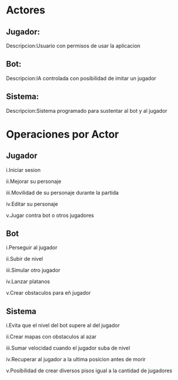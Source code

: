 # Actores

## Jugador:

Descripcion:Usuario con permisos de usar la aplicacion

## Bot:

Descripcion:IA controlada con posibilidad de imitar un jugador

## Sistema:

Descripcion:Sistema programado para sustentar al bot y al jugador

# Operaciones por Actor

## Jugador

i.Iniciar sesion

ii.Mejorar su personaje

iii.Movilidad de su personaje durante la partida

iv.Editar su personaje

v.Jugar contra bot o otros jugadores

## Bot

i.Perseguir al jugador

ii.Subir de nivel

iii.Simular otro jugador

iv.Lanzar platanos

v.Crear obstaculos para eñ jugador

## Sistema

i.Evita que el nivel del bot supere al del jugador

ii.Crear mapas con obstaculos al azar

iii.Sumar velocidad cuando el jugador suba de nivel

iv.Recuperar al jugador a la ultima posicion antes de morir

v.Posibilidad de crear diversos pisos igual a la cantidad de jugadores
